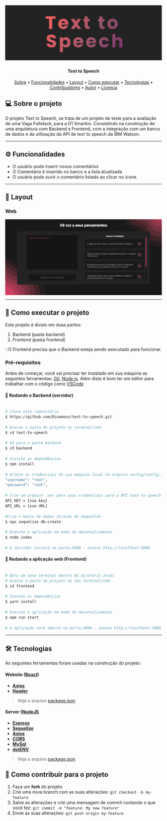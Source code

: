 <h1 align="center">
    <img alt="NextLevelWeek" title="#NextLevelWeek" src="./images/banner.png" />
</h1>

<h4 align="center"> 
Text to Speech
</h4>

<p align="center">
 <a href="#-sobre-o-projeto">Sobre</a> •
 <a href="#-funcionalidades">Funcionalidades</a> •
 <a href="#-layout">Layout</a> • 
 <a href="#-como-executar-o-projeto">Como executar</a> • 
 <a href="#-tecnologias">Tecnologias</a> • 
 <a href="#-contribuidores">Contribuidores</a> • 
 <a href="#-autor">Autor</a> • 
 <a href="#user-content--licença">Licença</a>
</p>


## 💻 Sobre o projeto

O projeto Text to Speech, se trata de um projeto de teste para a avaliação de uma Vaga Fullstack, para a D1 Smarkio.
Consistindo na construção de uma arquitetura com Backend e Frontend, com a integração com um banco de dados e da utilização da API de text to speech da IBM Watson.


---

## ⚙️ Funcionalidades

- O usuário pode inserir novos comentários
- O Comentário é inserido no banco e a lista atualizada
- O usuário pode ouvir o comentário listado ao clicar no ícone.

---

## 🎨 Layout



<!-- 
### Mobile

<p align="center">
  <img alt="NextLevelWeek" title="#NextLevelWeek" src="./assets/home-mobile.png" width="200px">

  <img alt="NextLevelWeek" title="#NextLevelWeek" src="./assets/detalhes-mobile.svg" width="200px">
</p> -->

### Web

<p align="center" style="display: flex; align-items: flex-start; justify-content: center;">
 

  <img alt="Imagem do Projeto" title="Text to Speech" src="./images/layout.png" width="600px">
</p>

---

## 🚀 Como executar o projeto

Este projeto é divido em duas partes:
1. Backend (pasta backend) 
2. Frontend (pasta frontend)


💡O Frontend precisa que o Backend esteja sendo executado para funcionar.

### Pré-requisitos

Antes de começar, você vai precisar ter instalado em sua máquina as seguintes ferramentas:
[Git](https://git-scm.com), [Node.js](https://nodejs.org/en/). 
Além disto é bom ter um editor para trabalhar com o código como [VSCode](https://code.visualstudio.com/)

#### 🎲 Rodando o Backend (servidor)

```bash

# Clone este repositório
$ https://github.com/Dinamous/text-to-speech.git

# Acesse a pasta do projeto no terminal/cmd
$ cd text-to-speech

# Vá para a pasta backend
$ cd backend

# Instale as dependências
$ npm install

# Altere as credenciais da sua máquina local no arquivo config/config.json, ex:
"username": "root",
"password": "root",

# Crie um arquivo .env para suas credenciais para a API text-to-speech da IBM
API_KEY = {sua key}
API_URL = {sua URL}

#Crie o banco de dados através do sequelize
$ npx sequelize db:create

# Execute a aplicação em modo de desenvolvimento
$ node index

# O servidor inciará na porta:5000 - acesse http://localhost:5000 

```

#### 🧭 Rodando a aplicação web (Frontend)

```bash

# Abra um novo terminal dentro do diretório atual
# Acesse a pasta do projeto no seu terminal/cmd
$ cd frontend

# Instale as dependências
$ yarn install

# Execute a aplicação em modo de desenvolvimento
$ npm run start

# A aplicação será aberta na porta:3000 - acesse http://localhost:3000

```

---

## 🛠 Tecnologias

As seguintes ferramentas foram usadas na construção do projeto:

#### **Website**  ([React](https://reactjs.org/))
-   **[Axios](https://github.com/axios/axios)**
-   **[Howler](https://github.com/goldfire/howler.js/)**


> Veja o arquivo  [package.json](https://github.com/Dinamous/text-to-speech/blob/master/frontend/package.json)

#### **Server**  ([NodeJS](https://nodejs.org/en/) 
-   **[Express](https://expressjs.com/)**
-   **[Sequelize](https://github.com/sequelize/sequelize)**
-   **[Axios](https://github.com/axios/axios)**
-   **[CORS](https://expressjs.com/en/resources/middleware/cors.html)**
-   **[MySql](https://github.com/mysqljs/mysql#readme3)**
-   **[dotENV](https://github.com/motdotla/dotenv)**


> Veja o arquivo  [package.json](https://github.com/tgmarinho/README-ecoleta/blob/master/server/package.json)


## 💪 Como contribuir para o projeto

1. Faça um **fork** do projeto.
2. Crie uma nova branch com as suas alterações: `git checkout -b my-feature`
3. Salve as alterações e crie uma mensagem de commit contando o que você fez: `git commit -m "feature: My new feature"`
4. Envie as suas alterações: `git push origin my-feature`

